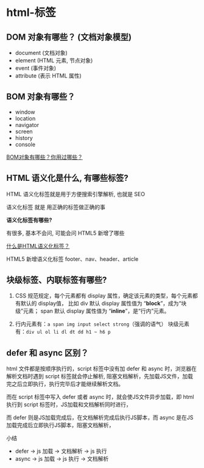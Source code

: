 # html-标签

## DOM 对象有哪些？ (文档对象模型)

- document (文档对象)
- element (HTML 元素, 节点对象)
- event (事件对象)
- attribute (表示 HTML 属性)



## BOM 对象有哪些？

- window
- location
- navigator
- screen
- history
- console

[BOM对象有哪些？你用过哪些？](https://juejin.cn/post/7116113618550292516#heading-1)



## HTML 语义化是什么, 有哪些标签?

HTML 语义化标签就是用于方便搜索引擎解析, 也就是 SEO

语义化标签 就是 用正确的标签做正确的事



**语义化标签有哪些?** 

有很多, 基本不会问, 可能会问 HTML5 新增了哪些

[什么是HTML语义化标签？](https://blog.csdn.net/eeeecw/article/details/80591511)

HTML5 新增语义化标签 footer、nav、header、article



## 块级标签、内联标签有哪些?

1. CSS 规范规定，每个元素都有 display 属性，确定该元素的类型，每个元素都有默认的 display值， 比如 div 默认 display 属性值为 “**block**”，成为“块级”元素； span 默认 display 属性值为 “**inline**”，是“行内”元素。

2. 行内元素有：`a span img input select strong`（强调的语气） 块级元素有：`div ul ol li dl dt dd h1 ~ h6 p`



## defer 和 async 区别？

html 文件都是按顺序执行的，script 标签中没有加 defer 和 async 时，浏览器在解析文档时遇到 script 标签就会停止解析, 阻塞文档解析，先加载JS文件，加载完之后立即执行，执行完毕后才能继续解析文档。 

而在 script 标签中写入 defer 或者 async 时，就会使JS文件异步加载，即 html 执行到 script 标签时，JS加载和文档解析同时进行，

而 defer 则是JS加载完成后，在文档解析完成后执行JS脚本，而 async 是在JS加载完成后立即执行JS脚本，阻塞文档解析，



小结

- defer -> js 加载 -> 文档解析 -> js 执行
- async -> js 加载 -> js 执行 -> 文档解析
